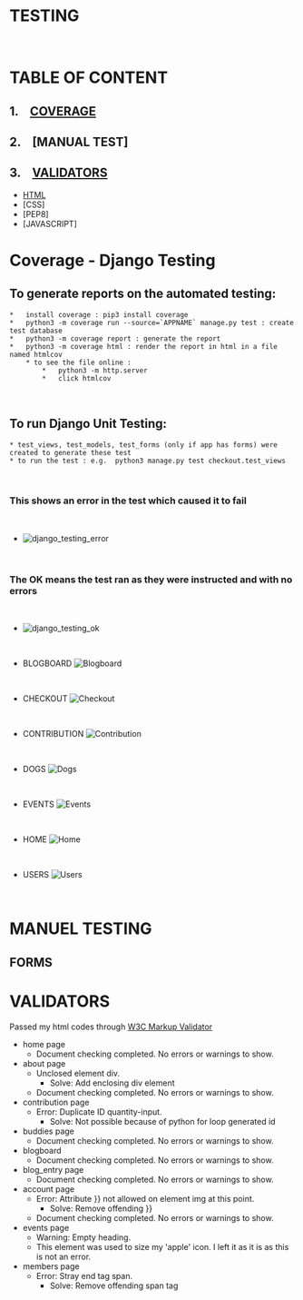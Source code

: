 # TESTING 

<p>&nbsp;</p>

# TABLE OF CONTENT
## 1.&nbsp;&nbsp;&nbsp;&nbsp;[COVERAGE](#coverage_-_django_testing)
## 2.&nbsp;&nbsp;&nbsp;&nbsp;[MANUAL TEST]
## 3.&nbsp;&nbsp;&nbsp;&nbsp;[VALIDATORS]()
* [HTML](#something)
* [CSS]
* [PEP8]
* [JAVASCRIPT]






# Coverage - Django Testing
## To generate reports on the automated testing:
    *   install coverage : pip3 install coverage
    *   python3 -m coverage run --source=`APPNAME` manage.py test : create test database
    *   python3 -m coverage report : generate the report
    *   python3 -m coverage html : render the report in html in a file named htmlcov
        * to see the file online : 
            *   python3 -m http.server
            *   click htmlcov
<p>&nbsp;</p>

## To run Django Unit Testing:
    * test_views, test_models, test_forms (only if app has forms) were created to generate these test
    * to run the test : e.g.  python3 manage.py test checkout.test_views
 <p>&nbsp;</p>

### **This shows an error in the test which caused it to fail**
<p>&nbsp;</p>

*   ![django_testing_error](README_images/django_testing_error.png)
<p>&nbsp;</p>

### **The OK means the test ran as they were instructed and with no errors**
<p>&nbsp;</p>

*   ![django_testing_ok](README_images/django_testing_ok.png)

<p>&nbsp;</p>

* BLOGBOARD
![Blogboard](README_images/coverage_report_blogboard.png)

<p>&nbsp;</p>

* CHECKOUT
![Checkout](README_images/coverage_report_checkout.png)

<p>&nbsp;</p>

* CONTRIBUTION
![Contribution](README_images/coverage_report_contribution.png)

<p>&nbsp;</p>

* DOGS
![Dogs](README_images/coverage_report_dogs.png)

<p>&nbsp;</p>

* EVENTS
![Events](README_images/coverage_report_events.png)

<p>&nbsp;</p>

* HOME
![Home](README_images/coverage_report_home.png)

<p>&nbsp;</p>

* USERS
![Users](README_images/coverage_report_users.png)

<p>&nbsp;</p>

# MANUEL TESTING
## FORMS 



# VALIDATORS 
Passed my html codes through [W3C Markup Validator](https://validator.w3.org/) 
* home page 
    * Document checking completed. No errors or warnings to show.
* about page
    * Unclosed element div.
        * Solve: Add enclosing div element 
    * Document checking completed. No errors or warnings to show.
* contribution page
    * Error: Duplicate ID quantity-input. 
        * Solve: Not possible because of python for loop generated id 
* buddies page
    * Document checking completed. No errors or warnings to show.
* blogboard
    * Document checking completed. No errors or warnings to show.
* blog_entry page
    * Document checking completed. No errors or warnings to show.
* account page
    * Error: Attribute }} not allowed on element img at this point.
        * Solve: Remove offending }}
    * Document checking completed. No errors or warnings to show.
* events page
    * Warning: Empty heading.
    * This element was used to size my 'apple' icon. I left it as it is as this is not an error.
* members page 
    * Error: Stray end tag span.
        * Solve: Remove offending span tag
    


    



